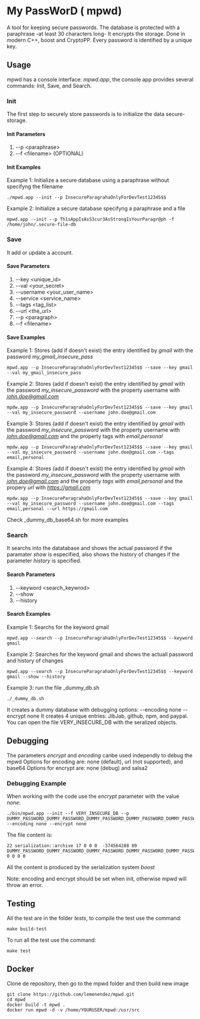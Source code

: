 # My PassWorD ( mpwd)

A tool for keeping secure passwords. The database is protected with a paraphrase -at least 30 characters long- It encrypts the storage. Done in modern C++, boost and CryptoPP.  Every password is identified by a unique key.

## Usage

mpwd has a console interface: *mpwd.app*, the console app provides several commands: Init, Save, and Search.

### Init

The first step to securely store passwords is to initialize the data secure-storage.

#### Init Parameters

1. --p \<paraphrase\>
2. --f \<filename\>  (OPTIONAL)

#### Init Examples

Example 1: Initialize a secure database using a paraphrase without specifyng the filename

  ```shell
  ./mpwd.app --init --p InsecureParagrahaOnlyForDevTest12345$$
  ```

Example 2: Initialize a secure database specifyng a paraphrase and a file

```shell
mpwd.app --init --p Th1sAppIsAsS3cur3AsStrongIsYourParagr@ph -f /home/john/.secure-file-db
```

### Save

It add or update a account.

#### Save Parameters

1. --key \<unique_id\>
2. --val \<your_secret\>
3. --username \<your_user_name\>
4. --service \<service_name\>
5. --tags \<tag_list\>
6. --url \<the_url\>
7. --p \<paragraph\>
8. --f \<filename\>

#### Save Examples

Example 1: Stores (add if doesn't exist) the entry identified by *gmail* with the password *my_gmail_insecure_pass*

```shell
mpwd.app --p InsecureParagrahaOnlyForDevTest12345$$ --save --key gmail --val my_gmail_insecure_pass
```

Example 2: Stores (add if doesn't exist) the entry identified by *gmail* with the password *my_insecure_password* with the property username with *john.doe@gmail.com*

```shell
mpdw.app --p InsecureParagrahaOnlyForDevTest12345$$ --save --key gmail --val my_insecure_password --username john.doe@gmail.com
```

Example 3: Stores (add if doesn't exist) the entry identified by *gmail* with the password *my_insecure_password* with the property username with *john.doe@gmail.com* and the property tags with *email,personal*

```shell
mpdw.app --p InsecureParagrahaOnlyForDevTest12345$$ --save --key gmail --val my_insecure_password --username john.doe@gmail.com --tags email,personal
```

Example 4: Stores (add if doesn't exist) the entry identified by *gmail* with the password *my_insecure_password* with the property username with *john.doe@gmail.com* and the property *tags* with *email,personal* and the propery *url* with *https://gmail.com*

```shell
mpdw.app --p InsecureParagrahaOnlyForDevTest12345$$ --save --key gmail --val my_insecure_password --username john.doe@gmail.com --tags email,personal --url https://gmail.com
```

Check _dummy_db_base64.sh for more examples

### Search

It searchs into the datatabase and shows the actual password if the paramater *show* is especified, also shows the history of changes if the parameter *history* is specified.

#### Search Parameters

1. --keyword \<search_keywrod\>
2. --show
3. --history

#### Search Examples

Example 1: Searchs for the keyword gmail

```shell
mpwd.app --search --p InsecureParagrahaOnlyForDevTest12345$$ --keyword gmail
```

Example 2: Searches for the keyword gmail and shows the actuall password and history of changes

```shell
mpwd.app --search --p InsecureParagrahaOnlyForDevTest12345$$ --keyword gmail --show --history
```

Example 3: run the file _dummy_db.sh

```shell
./_dummy_db.sh
```

It creates a dummy database with debugging options: --encoding none --encrypt none
It creates 4 unique entries: JibJab, github, npm, and paypal.
You can open the file VERY_INSECURE_DB with the seralized objects.

## Debugging

The parameters *encrypt* and *encoding* canbe used independly to debug the mpwd
Options for encoding are: none (default), url (not supported), and base64
Options for encrypt are: none (debug) and salsa2

### Debugging Example

When working with the code use the *encrypt* parameter with the value *none*:

```shell
./bin/mpwd.app --init --f VERY_INSECURE_DB --p DUMMY_PASSWORD_DUMMY_PASSWORD_DUMMY_PASSWORD_DUMMY_PASSWORD_DUMMY_PASSWORD_DUMMY_PASSWORD --encoding none --encrypt none
```

The file content is:

```shell
22 serialization::archive 17 0 0 0  -374564288 89 DUMMY_PASSWORD_DUMMY_PASSWORD_DUMMY_PASSWORD_DUMMY_PASSWORD_DUMMY_PASSWORD_DUMMY_PASSWORD 0 0 0 0
```

All the content is produced by the serialization system *boost*

Note: encoding and encrypt should be set when init, otherwise mpwd will throw an error.

## Testing

All the test are in the folder *tests*, to compile the test use the command:

```shell
make build-test
```

To run all the test use the command:

```shell
make test
```

## Docker

Clone de repository, then go to the mpwd folder and then build new image

```shell
git clone https://github.com/lemenendez/mpwd.git
cd mpwd
docker build -t mpwd .
docker run mpwd -d -v /home/YOURUSER/mpwd:/usr/src 
```